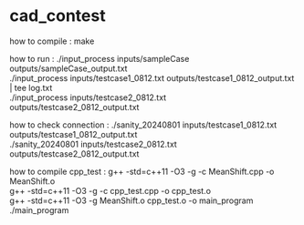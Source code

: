 # cad_contest

how to compile :
make

how to run :
./input_process inputs/sampleCase outputs/sampleCase_output.txt  
./input_process inputs/testcase1_0812.txt outputs/testcase1_0812_output.txt | tee log.txt  
./input_process inputs/testcase2_0812.txt outputs/testcase2_0812_output.txt  

how to check connection :
./sanity_20240801 inputs/testcase1_0812.txt outputs/testcase1_0812_output.txt  
./sanity_20240801 inputs/testcase2_0812.txt outputs/testcase2_0812_output.txt  

how to compile cpp_test :
g++ -std=c++11 -O3 -g -c MeanShift.cpp -o MeanShift.o  
g++ -std=c++11 -O3 -g -c cpp_test.cpp -o cpp_test.o  
g++ -std=c++11 -O3 -g MeanShift.o cpp_test.o -o main_program  
./main_program
